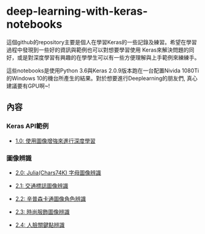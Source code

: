 # deep-learning-with-keras-notebooks

這個github的repository主要是個人在學習Keras的一些記錄及練習。希望在學習過程中發現到一些好的資訊與範例也可以對想要學習使用
Keras來解決問題的同好，或是對深度學習有興趣的在學學生可以有一些方便理解與上手範例來練練手。

這些notebooks是使用Python 3.6與Keras 2.0.9版本跑在一台配置Nivida 1080Ti的Windows 10的機台所產生的結果。對於想要進行Deeplearning的朋友們, 真心建議要有GPU啊~!

## 內容

### Keras API範例
* [1.0: 使用圖像增強來進行深度學習](http://nbviewer.jupyter.org/github/erhwenkuo/deep-learning-with-keras-notebooks/blob/master/1.0-image-augmentation.ipynb)
	

### 圖像辨識    
* [2.0: Julia(Chars74K) 字母圖像辨識](http://nbviewer.jupyter.org/github/erhwenkuo/deep-learning-with-keras-notebooks/blob/master/2.0-first-steps-with-julia.ipynb)

* [2.1: 交通標誌圖像辨識](http://nbviewer.jupyter.org/github/erhwenkuo/deep-learning-with-keras-notebooks/blob/master/2.1-traffic-signs-recognition.ipynb)

* [2.2: 辛普森卡通圖像角色辨識](http://nbviewer.jupyter.org/github/erhwenkuo/deep-learning-with-keras-notebooks/blob/master/2.2-simpson-characters-recognition.ipynb)

* [2.3: 時尚服飾圖像辨識](http://nbviewer.jupyter.org/github/erhwenkuo/deep-learning-with-keras-notebooks/blob/master/2.3-fashion-mnist-recognition.ipynb)

* [2.4: 人臉關鍵點辨識](http://nbviewer.jupyter.org/github/erhwenkuo/deep-learning-with-keras-notebooks/blob/master/2.4-facial-keypoints-recognition.ipynb)
